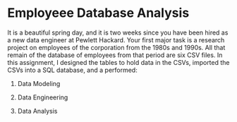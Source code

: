 # Employeee Database Analysis
It is a beautiful spring day, and it is two weeks since you have been hired as a new data engineer at Pewlett Hackard. Your first major task is a research project on employees of the corporation from the 1980s and 1990s. All that remain of the database of employees from that period are six CSV files.
In this assignment, I  designed the tables to hold data in the CSVs, imported the CSVs into a SQL database, and a performed:

1. Data Modeling

2. Data Engineering

3. Data Analysis
